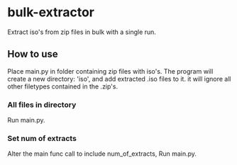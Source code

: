 # bulk-extractor
Extract iso's from zip files in bulk with a single run. 

## How to use
Place main.py in folder containing zip files with iso's. The program will create a new directory: 'iso', and add extracted .iso files to it. it will ignore all other filetypes contained in the .zip's.

### All files in directory
Run main.py. 

### Set num of extracts
Alter the main func call to include num_of_extracts, Run main.py. 
